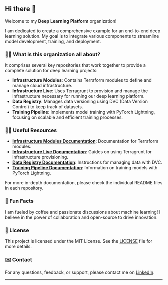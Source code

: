 ## Hi there 👋

Welcome to my **Deep Learning Platform** organization! 

I am dedicated to create a comprehensive example for an end-to-end deep learning solution. My goal is to integrate various components to streamline model development, training, and deployment. 

### 🙋‍♀️ What is this organization all about?

It comprises several key repositories that work together to provide a complete solution for deep learning projects:

- **Infrastructure Modules**: Contains Terraform modules to define and manage cloud infrastructure.
- **Infrastructure Live**: Uses Terragrunt to provision and manage the infrastructure necessary for running our deep learning platform.
- **Data Registry**: Manages data versioning using DVC (Data Version Control) to keep track of datasets.
- **Training Pipeline**: Implements model training with PyTorch Lightning, focusing on scalable and efficient training processes.

### 👩‍💻 Useful Resources

- **[Infrastructure Modules Documentation](https://github.com/deep-learning-platform/infrastructure-modules#readme)**: Documentation for Terraform modules.
- **[Infrastructure Live Documentation](https://github.com/deep-learning-platform/infrastructure-live#readme)**: Guides on using Terragrunt for infrastructure provisioning.
- **[Data Registry Documentation](https://github.com/deep-learning-platform/data-registry#readme)**: Instructions for managing data with DVC.
- **[Training Pipeline Documentation](https://github.com/deep-learning-platform/training-pipeline#readme)**: Information on training models with PyTorch Lightning.

For more in-depth documentation, please check the individual README files in each repository.

### 🍿 Fun Facts

I am fueled by coffee and passionate discussions about machine learning! I believe in the power of collaboration and open-source to drive innovation.

### 📜 License

This project is licensed under the MIT License. See the [LICENSE](LICENSE) file for more details.

### ✉️ Contact

For any questions, feedback, or support, please contact me on [LinkedIn](https://www.linkedin.com/in/lukas-reinhardt-page/).

---

